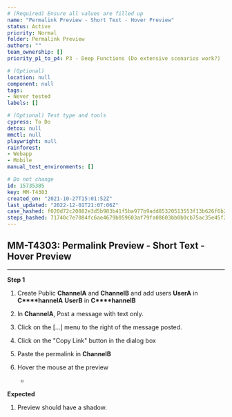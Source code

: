 ```yaml
---
# (Required) Ensure all values are filled up
name: "Permalink Preview - Short Text - Hover Preview"
status: Active
priority: Normal
folder: Permalink Preview
authors: ""
team_ownership: []
priority_p1_to_p4: P3 - Deep Functions (Do extensive scenarios work?)

# (Optional)
location: null
component: null
tags: 
- Never tested
labels: []

# (Optional) Test type and tools
cypress: To Do
detox: null
mmctl: null
playwright: null
rainforest: 
- Webapp
- Mobile
manual_test_environments: []

# Do not change
id: 15735385
key: MM-T4303
created_on: "2021-10-27T15:01:52Z"
last_updated: "2022-12-01T21:07:06Z"
case_hashed: f020d72c20882e3d5b983b41f5ba977b9add85320513553f13b626f6b274688c1d44fe498706500e8d1171c5e66f156b
steps_hashed: 71740c7e7084fc6ae4679b059603af79fa08603bb0b0cb75ac35e45f282ce83af292c77911e2654ede84008d39bac8a0
---
```


<!-- (Auto-generated) Based on frontmatter's "key" and "name" -->

## MM-T4303: Permalink Preview - Short Text - Hover Preview

---

**Step 1**

1. Create Public **ChannelA** and **ChannelB** and add users **UserA** in **C\*\*\*\*hannelA** **UserB** in **C\*\*\*\*hannelB**

2. In **ChannelA**, Post a message with text only.

3. Click on the \[...] menu to the right of the message posted.

4. Click on the "Copy Link" button in the dialog box

5. Paste the permalink in **ChannelB**

6. Hover the mouse at the preview

   -

**Expected**

1. Preview should have a shadow.
